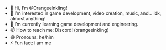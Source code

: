 - 👋 Hi, I’m @OrangeeInkling!
- 👀 I’m interested in game development, video creation, music, and... idk, almost anything!
- 🌱 I’m currently learning game development and engineering.
- 📫 How to reach me: Discord! (orangeeinkling)
- 😄 Pronouns: he/him
- ⚡ Fun fact: i am me

<!---
OrangeeInkling/OrangeeInkling is a ✨ special ✨ repository because its `README.md` (this file) appears on your GitHub profile.
You can click the Preview link to take a look at your changes.
--->
